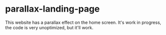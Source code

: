 # parallax-landing-page
This website has a parallax effect on the home screen. It's work in progress, the code is very unoptimized, but it'll work.
